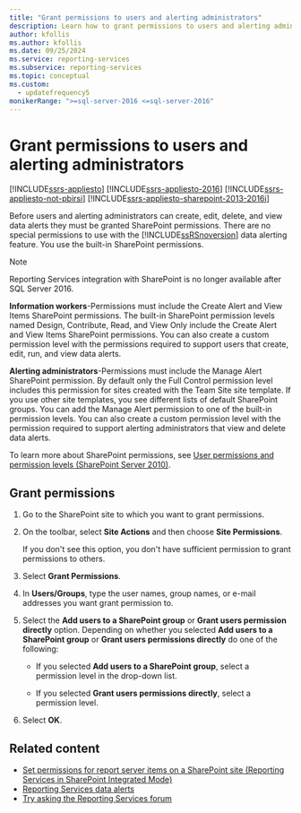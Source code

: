 ```yaml
---
title: "Grant permissions to users and alerting administrators"
description: Learn how to grant permissions to users and alerting administrators in SQL Server Reporting Services (SSRS).
author: kfollis
ms.author: kfollis
ms.date: 09/25/2024
ms.service: reporting-services
ms.subservice: reporting-services
ms.topic: conceptual
ms.custom:
  - updatefrequency5
monikerRange: ">=sql-server-2016 <=sql-server-2016"
---
```

# Grant permissions to users and alerting administrators

[!INCLUDE[ssrs-appliesto](../includes/ssrs-appliesto.md)] [!INCLUDE[ssrs-appliesto-2016](../includes/ssrs-appliesto-2016.md)] [!INCLUDE[ssrs-appliesto-not-pbirsi](../includes/ssrs-appliesto-not-pbirs.md)] [!INCLUDE[ssrs-appliesto-sharepoint-2013-2016i](../includes/ssrs-appliesto-sharepoint-2013-2016.md)]

Before users and alerting administrators can create, edit, delete, and view data alerts they must be granted SharePoint permissions. There are no special permissions to use with the [!INCLUDE[ssRSnoversion](../includes/ssrsnoversion-md.md)] data alerting feature. You use the built-in SharePoint permissions.

> [!NOTE]
> Reporting Services integration with SharePoint is no longer available after SQL Server 2016.

**Information workers**-Permissions must include the Create Alert and View Items SharePoint permissions. The built-in SharePoint permission levels named Design, Contribute, Read, and View Only include the Create Alert and View Items SharePoint permissions. You can also create a custom permission level with the permissions required to support users that create, edit, run, and view data alerts.

**Alerting administrators**-Permissions must include the Manage Alert SharePoint permission. By default only the Full Control permission level includes this permission for sites created with the Team Site site template. If you use other site templates, you see different lists of default SharePoint groups. You can add the Manage Alert permission to one of the built-in permission levels. You can also create a custom permission level with the permission required to support alerting administrators that view and delete data alerts.

To learn more about SharePoint permissions, see [User permissions and permission levels (SharePoint Server 2010)](/SharePoint/sites/user-permissions-and-permission-levels).

## Grant permissions
  
1.  Go to the SharePoint site to which you want to grant permissions.  
  
2.  On the toolbar, select **Site Actions** and then choose **Site Permissions**.  
  
     If you don't see this option, you don't have sufficient permission to grant permissions to others.  
  
3.  Select **Grant Permissions**.  
  
4.  In **Users/Groups**, type the user names, group names, or e-mail addresses you want grant permission to.  
  
5.  Select the **Add users to a SharePoint group** or **Grant users permission directly** option. Depending on whether you selected **Add users to a SharePoint group** or **Grant users permissions directly** do one of the following:  
  
    -   If you selected **Add users to a SharePoint group**, select a permission level in the drop-down list.  
  
    -   If you selected **Grant users permissions directly**, select a permission level.  
  
6.  Select **OK**.

## Related content

- [Set permissions for report server items on a SharePoint site &#40;Reporting Services in SharePoint Integrated Mode&#41;](../reporting-services/security/set-permissions-for-report-server-items-on-a-sharepoint-site.md)
- [Reporting Services data alerts](../reporting-services/reporting-services-data-alerts.md)
- [Try asking the Reporting Services forum](https://go.microsoft.com/fwlink/?LinkId=620231)
